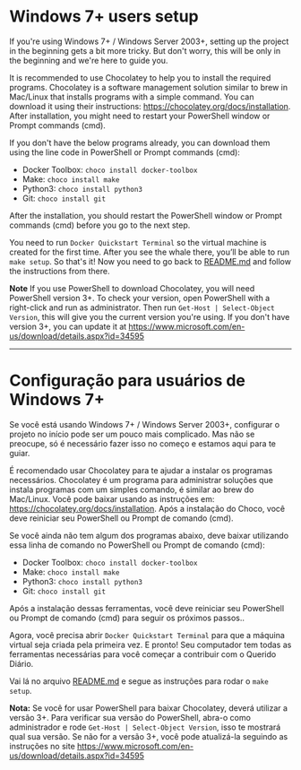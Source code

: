 # Windows 7+ users setup

If you're using Windows 7+ / Windows Server 2003+, setting up the project in the beginning gets a bit more tricky. But don't worry, this will be only in the beginning and we're here to guide you.

It is recommended to use Chocolatey to help you to install the required programs. Chocolatey is a software management solution similar to brew in Mac/Linux that installs programs with a simple command. You can download it using their instructions: https://chocolatey.org/docs/installation. After installation, you might need to restart your PowerShell window or Prompt commands (cmd). 

If you don't have the below programs already, you can download them using the line code in PowerShell or Prompt commands (cmd):
- Docker Toolbox: `choco install docker-toolbox`
- Make: `choco install make`
- Python3: `choco install python3`
- Git: `choco install git`

After the installation, you should restart the PowerShell window or Prompt commands (cmd) before you go to the next step.

You need to run `Docker Quickstart Terminal` so the virtual machine is created for the first time. After you see the whale there, you’ll be able to run `make setup`. So that's it! Now you need to go back to [README.md](README.md) and follow the instructions from there. 

**Note**
If you use PowerShell to download Chocolatey, you will need PowerShell version 3+. To check your version, open PowerShell with a right-click and run as administrator. Then run `Get-Host | Select-Object Version`, this will give you the current version you're using. If you don't have version 3+, you can update it at https://www.microsoft.com/en-us/download/details.aspx?id=34595


---------------------------------------------
# Configuração para usuários de Windows 7+

Se você está usando Windows 7+ / Windows Server 2003+, configurar o projeto no início pode ser um pouco mais complicado. Mas não se preocupe, só é necessário fazer isso no começo e estamos aqui para te guiar.

É recomendado usar Chocolatey para te ajudar a instalar os programas necessários. Chocolatey é um programa para administrar soluções que instala programas com um simples comando, é similar ao brew do Mac/Linux. Você pode baixar usando as instruções em: https://chocolatey.org/docs/installation. Após a instalação do Choco, você deve reiniciar seu PowerShell ou Prompt de comando (cmd). 

Se você ainda não tem algum dos programas abaixo, deve baixar utilizando essa linha de comando no PowerShell ou Prompt de comando (cmd):
- Docker Toolbox: `choco install docker-toolbox`
- Make: `choco install make`
- Python3: `choco install python3`
- Git: `choco install git`

Após a instalação dessas ferramentas, você deve reiniciar  seu PowerShell ou Prompt de comando (cmd) para seguir os próximos passos..

Agora, você precisa abrir `Docker Quickstart Terminal` para que a máquina virtual seja criada pela primeira vez. E pronto! Seu computador tem todas as ferramentas necessárias para você começar a contribuir com o Querido Diário.

Vai lá no arquivo [README.md](README.md) e segue as instruções  para rodar o `make setup`.

**Nota:**
Se você for usar PowerShell para baixar Chocolatey, deverá utilizar a versão 3+. Para verificar sua versão do PowerShell, abra-o como administrador e rode `Get-Host | Select-Object Version`, isso te mostrará qual sua versão. Se não for a versão 3+, você pode atualizá-la seguindo as instruções no site https://www.microsoft.com/en-us/download/details.aspx?id=34595
